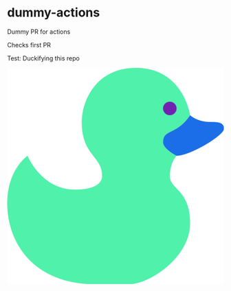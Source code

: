 # dummy-actions
Dummy PR for actions

Checks first PR


Test: Duckifying this repo

![](img/duck.png)
